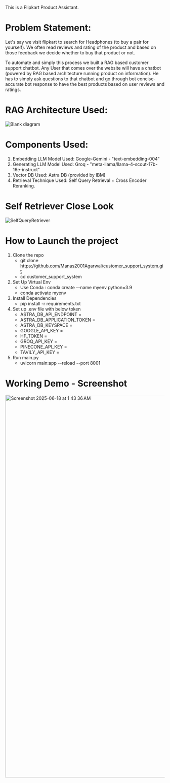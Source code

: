 This is a Flipkart Product Assistant.
# Problem Statement:
Let's say we visit flipkart to search for Headphones (to buy a pair for yourself). We often read reviews and rating of the product and based on those feedback we decide whether to buy that product or not.

To automate and simply this process we built a RAG based customer support chatbot.
Any User that comes over the website will have a chatbot (powered by RAG based architecture running product on information). He has to simply ask questions to that chatbot and go through bot concise-accurate bot response to have the best products based on user reviews and ratings.

# RAG Architecture Used:
![Blank diagram](https://github.com/user-attachments/assets/77f84e4b-aa2a-417c-bb02-ad50fdd36d14)

# Components Used:
1) Embedding LLM Model Used: Google-Gemini - "text-embedding-004"
2) Generating LLM Model Used: Groq - "meta-llama/llama-4-scout-17b-16e-instruct"
3) Vector DB Used: Astra DB (provided by IBM)
4) Retrieval Technique Used: Self Query Retrieval + Cross Encoder Reranking.

# Self Retriever Close Look
![SelfQueryRetriever](https://github.com/user-attachments/assets/f5afa352-6ac4-448f-bc9e-c3bcbe1bbd88)

# How to Launch the project
1) Clone the repo
   - git clone https://github.com/Manas2001Agarwal/customer_support_system.git
   - cd customer_support_system
2) Set Up Virtual Env
   - Use Conda : conda create --name myenv python=3.9
   - conda activate myenv
3) Install Dependencies
   - pip install -r requirements.txt
4) Set up .env file with below token
    - ASTRA_DB_API_ENDPOINT = 
    - ASTRA_DB_APPLICATION_TOKEN = 
    - ASTRA_DB_KEYSPACE = 
    - GOOGLE_API_KEY = 
    - HF_TOKEN = 
    - GROQ_API_KEY = 
    - PINECONE_API_KEY = 
    - TAVILY_API_KEY = 
5) Run main.py
   - uvicorn main:app --reload --port 8001
# Working Demo - Screenshot
<img width="1205" alt="Screenshot 2025-06-18 at 1 43 36 AM" src="https://github.com/user-attachments/assets/f6933d6f-b1a8-42d3-a624-f56c34bcf7ee" />
